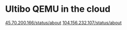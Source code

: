 Ultibo QEMU in the cloud
========================

[45.70.200.166/status/about](Atlanta)
[104.156.232.107/status/about](Sydney)
